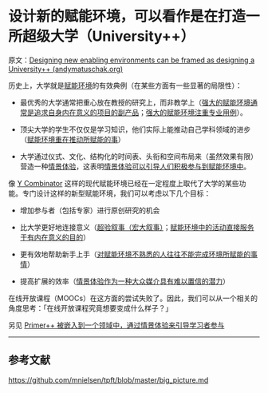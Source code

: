 # 设计新的赋能环境，可以看作是在打造一所超级大学（University++）

原文：[Designing new enabling environments can be framed as designing a University++ (andymatuschak.org)](https://notes.andymatuschak.org/zyjePyZ77P2BfdkRBuQB2x)

历史上，大学就是[赋能环境](https://notes.andymatuschak.org/z492hGrHvRvJiEY9UfB4Mby)的有效典例（在某些方面有一些显著的局限性）：

- 最优秀的大学通常把重心放在教授的研究上，而非教学上（[强大的赋能环境通常是追求自身内在意义的项目的副产品](https://notes.andymatuschak.org/z2huUCj3ko99HdzFcmEDfZD)；[强大的赋能环境注重专业用例](https://notes.andymatuschak.org/zY3aLuvtsYS54QnymGKFGwg)）。

- 顶尖大学的学生不仅仅是学习知识，他们实际上能推动自己学科领域的进步（[赋能环境重在推动所赋能的事](https://notes.andymatuschak.org/z2etsLyP1LJUwNDPCwvRdUG)）

- 大学通过仪式、文化、结构化的时间表、头衔和空间布局来（虽然效果有限）营造一种[情景体验](https://notes.andymatuschak.org/z92TGMiBsnraf5KXxSTNkBJ)，这表明[情景体验可以引导人们积极参与到赋能环境中](https://notes.andymatuschak.org/zKubRcJXKjiCDPsPgJWckkP)。

像 [Y Combinator](https://notes.andymatuschak.org/z9MxCsvv8DcHndqRECbxrRi) 这样的现代赋能环境已经在一定程度上取代了大学的某些功能。专门设计这样的新型赋能环境，我们可以考虑以下几个目标：

- 增加参与者（包括专家）进行原创研究的机会

- 比大学更好地连接意义（[超验叙事（宏大叙事）](https://notes.andymatuschak.org/z2nUCgx2yYZFT1zaFSocZop)；[赋能环境中的活动直接服务于有内在意义的目的](https://notes.andymatuschak.org/z3PJFWDZ7gar2ttawQTmBek)）

- 更有效地帮助新手上手（[对赋能环境不熟悉的人往往不能完成环境所赋能的事情](https://notes.andymatuschak.org/zPrYC99kH227c1otipAefyQ)）

- 提高扩展的效率（[情景体验作为一种大众媒介具有难以置信的潜力](https://notes.andymatuschak.org/z6oXuXLZ7Wq1eBqskyfph2wz9gjohQUKSBFzx)）

在线开放课程（MOOCs）在这方面的尝试失败了。因此，我们可以从一个相关的角度思考：「在线开放课程究竟想要变成什么样子？」

另见 [Primer++ 被嵌入到一个领域中，通过情景体验来引导学习者参与](https://notes.andymatuschak.org/zP7xzHHLs9rLZudGvGjmD9k)

------

## 参考文献

https://github.com/mnielsen/tpft/blob/master/big_picture.md
